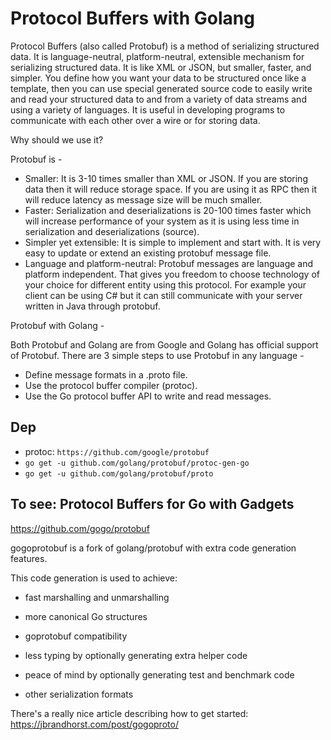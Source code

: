 # Protocol Buffers with Golang

Protocol Buffers (also called Protobuf) is a method of serializing structured data. It is language-neutral, platform-neutral, extensible mechanism for serializing structured data. It is like XML or JSON, but smaller, faster, and simpler. You define how you want your data to be structured once like a template, then you can use special generated source code to easily write and read your structured data to and from a variety of data streams and using a variety of languages. It is useful in developing programs to communicate with each other over a wire or for storing data.

Why should we use it?

Protobuf is -

-  Smaller: It is 3-10 times smaller than XML or JSON. If you are storing data then it will reduce storage space. If you are using it as RPC then it will reduce latency as message size will be much smaller.
- Faster: Serialization and deserializations is 20-100 times faster which will increase performance of your system as it is using less time in serialization and deserializations (source).
- Simpler yet extensible: It is simple to implement and start with. It is very easy to update or extend an existing protobuf message file.
- Language and platform-neutral: Protobuf messages are language and platform independent. That gives you freedom to choose technology of your choice for different entity using this protocol. For example your client can be using C# but it can still communicate with your server written in Java through protobuf.

Protobuf with Golang -

Both Protobuf and Golang are from Google and Golang has official support of Protobuf. There are 3 simple steps to use Protobuf in any language -

* Define message formats in a .proto file.
* Use the protocol buffer compiler (protoc).
* Use the Go protocol buffer API to write and read messages. 

## Dep

* protoc: `https://github.com/google/protobuf`
* `go get -u github.com/golang/protobuf/protoc-gen-go`
* `go get -u github.com/golang/protobuf/proto`

## To see: Protocol Buffers for Go with Gadgets

https://github.com/gogo/protobuf



gogoprotobuf is a fork of golang/protobuf with extra code generation features.

This code generation is used to achieve:

- fast marshalling and unmarshalling

- more canonical Go structures

- goprotobuf compatibility

- less typing by optionally generating extra helper code

- peace of mind by optionally generating test and benchmark code

- other serialization formats

There's a really nice article describing how to get started: https://jbrandhorst.com/post/gogoproto/